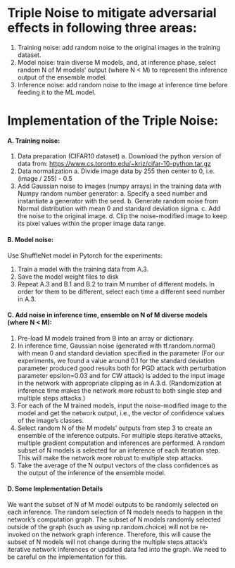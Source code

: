# Triple Noise to mitigate adversarial effects in following three areas:
1.	Training noise: add random noise to the original images in the training dataset.
2.	Model noise: train diverse M models, and, at inference phase, select random N of M models’ output (where N < M) to represent the inference output of the ensemble model. 
3.	Inference noise: add random noise to the image at inference time before feeding it to the ML model. 

# Implementation of the Triple Noise:
#### A. Training noise: 
1.	Data preparation (CIFAR10 dataset)
a.	Download the python version of data from: https://www.cs.toronto.edu/~kriz/cifar-10-python.tar.gz   
2.	Data normalization 
a.	Divide image data by 255 then center to 0, i.e. (image / 255) - 0.5
3.	Add Gaussian noise to images (numpy arrays) in the training data with Numpy random number generator:
a.	Specify a seed number and instantiate a generator with the seed.
b.	Generate random noise from Normal distribution with mean 0 and standard deviation sigma. 
c.	Add the noise to the original image.
d.	Clip the noise-modified image to keep its pixel values within the proper image data range.

#### B. Model noise:
Use ShuffleNet model in Pytorch for the experiments:
1.	Train a model with the training data from A.3. 
2.	Save the model weight files to disk
3.	Repeat A.3 and B.1 and B.2 to train M number of different models. In order for them to be different, select each time a different seed number in A.3.

#### C. Add noise in inference time, ensemble on N of M diverse models (where N < M):
1.	Pre-load M models trained from B into an array or dictionary. 
2.	In inference time, Gaussian noise (generated with tf.random.normal) with mean 0 and standard deviation specified in the parameter (For our experiments, we found a value around 0.1 for the standard deviation parameter produced good results both for PGD attack with perturbation parameter epsilon=0.03 and for CW attack) is added to the input image in the network with appropriate clipping as in A.3.d. (Randomization at inference time makes the network more robust to both single step and multiple steps attacks.)
3.	For each of the M trained models, input the noise-modified image to the model and get the network output, i.e., the vector of confidence values of the image’s classes.
4.	Select random N of the M models’ outputs from step 3 to create an ensemble of the inference outputs. For multiple steps iterative attacks, multiple gradient computation and inferences are performed.   A random subset of N models is selected for an inference of each iteration step. This will make the network more robust to multiple step attacks. 
5.	Take the average of the N output vectors of the class confidences as the output of the inference of the ensemble model.


#### D. Some Implementation Details
We want the subset of N of M model outputs to be randomly selected on each inference. The random selection of N models needs to happen in the network’s computation graph. The subset of N models randomly selected outside of the graph (such as using np.random.choice) will not be re-invoked on the network graph inference. Therefore, this will cause the subset of N models will not change during the multiple steps attack’s iterative network inferences or updated data fed into the graph.  We need to be careful on the implementation for this.

